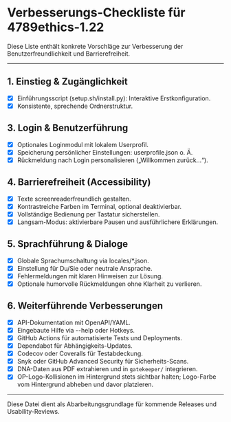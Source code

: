 # Verbesserungs-Checkliste für 4789ethics-1.22

Diese Liste enthält konkrete Vorschläge zur Verbesserung der Benutzerfreundlichkeit und Barrierefreiheit.

---

## 1. Einstieg & Zugänglichkeit

- [x] Einführungsscript (setup.sh/install.py): Interaktive Erstkonfiguration.
- [x] Konsistente, sprechende Ordnerstruktur.

## 3. Login & Benutzerführung
- [x] Optionales Loginmodul mit lokalem Userprofil.
- [x] Speicherung persönlicher Einstellungen: userprofile.json o. Ä.
- [x] Rückmeldung nach Login personalisieren („Willkommen zurück…“).

## 4. Barrierefreiheit (Accessibility)
- [x] Texte screenreaderfreundlich gestalten.
- [x] Kontrastreiche Farben im Terminal, optional deaktivierbar.
- [x] Vollständige Bedienung per Tastatur sicherstellen.
- [x] Langsam-Modus: aktivierbare Pausen und ausführlichere Erklärungen.

## 5. Sprachführung & Dialoge
- [x] Globale Sprachumschaltung via locales/*.json.
- [x] Einstellung für Du/Sie oder neutrale Ansprache.
- [x] Fehlermeldungen mit klaren Hinweisen zur Lösung.
- [x] Optionale humorvolle Rückmeldungen ohne Klarheit zu verlieren.

## 6. Weiterführende Verbesserungen
- [x] API-Dokumentation mit OpenAPI/YAML.
- [x] Eingebaute Hilfe via --help oder Hotkeys.
- [x] GitHub Actions für automatisierte Tests und Deployments.
- [x] Dependabot für Abhängigkeits-Updates.
- [x] Codecov oder Coveralls für Testabdeckung.
- [x] Snyk oder GitHub Advanced Security für Sicherheits-Scans.
- [x] DNA-Daten aus PDF extrahieren und in `gatekeeper/` integrieren.
- [x] OP-Logo-Kollisionen im Hintergrund stets sichtbar halten; Logo-Farbe vom Hintergrund abheben und davor platzieren.

---

Diese Datei dient als Abarbeitungsgrundlage für kommende Releases und Usability-Reviews.
